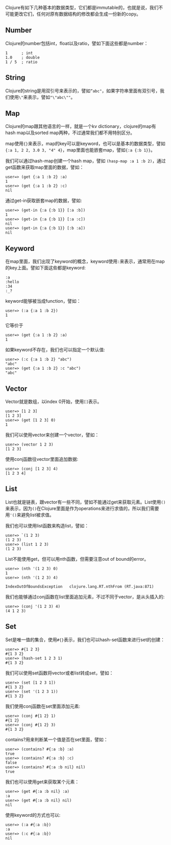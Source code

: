 Clojure有如下几种基本的数据类型，它们都是immutable的，也就是说，我们不可能更改它们，任何对原有数据结构的修改都会生成一份新的copy。

## Number

Clojure的number包括int，float以及ratio，譬如下面这些都是number：

```
1      ; int
1.0    ; double
1 / 5  ; ratio
```

## String

Clojure的string是用双引号来表示的，譬如`”abc"`，如果字符串里面有双引号，我们使用`\"`来表示，譬如`"\"abc\""`。

## Map

Clojure的map跟其他语言的一样，就是一个kv dictionary，clojure的map有hash map以及sorted map两种，不过通常我们都不用特别区分。

map使用`{}`来表示，map的key可以是keyword，也可以是基本的数据类型，譬如`{:a 1, 2 2, 3.0 3, "4" 4}`，map里面也能嵌套map，譬如`{:a {:b 1}}`。

我们可以通过hash-map创建一个hash map，譬如 `(hasp-map :a 1 :b 2)`，通过get函数来获取map里面的数据，譬如：

```
user=> (get {:a 1 :b 2} :a)
1
user=> (get {:a 1 :b 2} :c)
nil
```

通过get-in获取嵌套map的数据，譬如:

```
user=> (get-in {:a {:b 1}} [:a :b])
1
user=> (get-in {:a {:b 1}} [:a :c])
nil
user=> (get-in {:a {:b 1}} [:b :a])
nil
```

## Keyword

在map里面，我们出现了keyword的概念，keyword使用`:`来表示，通常用在map的key上面。譬如下面这些都是keyword:

```
:a
:hello
:34
:_?
```

keyword能够被当成function，譬如：

```
user=> (:a {:a 1 :b 2})
1
```

它等价于

```
user=> (get {:a 1 :b 2} :a)
1
```

如果keyword不存在，我们也可以指定一个默认值:

```
user=> (:c {:a 1 :b 2} "abc")
"abc"
user=> (get {:a 1 :b 2} :c "abc")
"abc"
```

## Vector

Vector就是数组，以index 0开始，使用`[]`表示。

```
user=> [1 2 3]
[1 2 3]
user=> (get [1 2 3] 0)
1
```

我们可以使用vector来创建一个vector，譬如：

```
user=> (vector 1 2 3)
[1 2 3]
```

使用conj函数往vector里面追加数据:

```
user=> (conj [1 2 3] 4)
[1 2 3 4]
```

## List

List也就是链表，跟vector有一些不同，譬如不能通过get来获取元素。List使用`()`来表示，因为`()`在Clojure里面是作为operations来进行求值的，所以我们需要用`'()`来避免list被求值。

我们也可以使用list函数来构造list，譬如：

```
user=> `(1 2 3)
(1 2 3)
user=> (list 1 2 3)
(1 2 3)
```

List不能使用get，但可以用nth函数，但需要注意out of bound的error。

```
user=> (nth '(1 2 3) 0)
1
user=> (nth '(1 2 3) 4)

IndexOutOfBoundsException   clojure.lang.RT.nthFrom (RT.java:871)
```

我们也能够通过conj函数在list里面追加元素，不过不同于vector，是从头插入的:

```
user=> (conj '(1 2 3) 4)
(4 1 2 3)
```

## Set

Set是唯一值的集合，使用`#{}`表示，我们也可以hash-set函数来进行set的创建：

```
user=> #{1 2 3}
#{1 3 2}
user=> (hash-set 1 2 3 1)
#{1 3 2}
```

我们可以使用set函数将vector或者list转成set，譬如：

```
user=> (set [1 2 3 1])
#{1 3 2}
user=> (set '(1 2 3 1))
#{1 3 2}
```

我们使用conj函数在set里面添加元素:

```
user=> (conj #{1 2} 1)
#{1 2}
user=> (conj #{1 2} 3)
#{1 3 2}
```

contains?用来判断某一个值是否在set里面，譬如：

```
user=> (contains? #{:a :b} :a)
true
user=> (contains? #{:a :b} :c)
false
user=> (contains? #{:a :b nil} nil)
true
```

我们也可以使用get来获取某个元素：

```
user=> (get #{:a :b nil} :a)
:a
user=> (get #{:a :b nil} nil)
nil
```

使用keyword的方式也可以:

```
user=> (:a #{:a :b})
:a
user=> (:c #{:a :b})
nil
```